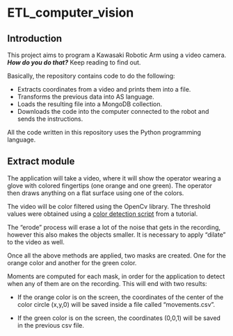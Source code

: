 # ETL_computer_vision
## Introduction

This project aims to program a Kawasaki Robotic Arm using a video camera. ***How do you do that?*** Keep reading to find out.

Basically, the repository contains code to do the following:

- Extracts coordinates from a video and prints them into a file.
- Transforms the previous data into AS language.
- Loads the resulting file into a MongoDB collection.
- Downloads the code into the computer connected to the robot and sends the instructions.

All the code written in this repository uses the Python programming language.

## Extract module

The application will take a video, where it will show the operator wearing a glove with colored fingertips (one orange and one green). The operator then draws anything on a flat surface using one of the colors.

The video will be color filtered using the OpenCv library. The threshold values were obtained using a [color detection script](https://toptechboy.com/tracking-an-object-based-on-color-in-opencv/) from a tutorial.  

The “erode” process will erase a lot of the noise that gets in the recording, however this also makes the objects smaller. It is necessary to apply “dilate” to the video as well.


Once all the above methods are applied, two masks are created. One for the orange color and another for the green color.


Moments are computed for each mask, in order for the application to detect when any of them are on the recording. This will end with two results:


- If the orange color is on the screen, the coordinates of the center of the color circle (x,y,0) will be saved inside a file called “movements.csv”.


- If the green color is on the screen, the coordinates (0,0,1) will be saved in the previous csv file.
